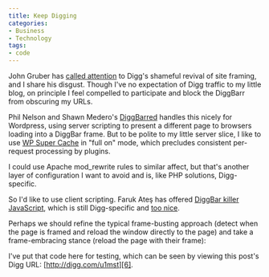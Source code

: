 ```yaml
---
title: Keep Digging
categories:
- Business
- Technology
tags:
- code
---
```


John Gruber has [called attention][1] to Digg's shameful revival of site framing, and I share his disgust.  Though I've no expectation of Digg traffic to my little blog, on principle I feel compelled to participate and block the DiggBarr from obscuring my URLs.


Phil Nelson and Shawn Medero's [DiggBarred][2] handles this nicely for Wordpress, using server scripting to present a different page to browsers loading into a DiggBar frame.  But to be polite to my little server slice, I like to use [WP Super Cache][3] in "full on" mode, which precludes consistent per-request processing by plugins.

I could use Apache mod_rewrite rules to similar affect, but that's another layer of configuration I want to avoid and is, like PHP solutions, Digg-specific.

So I'd like to use client scripting.  Faruk Ateş has offered [DiggBar killer JavaScript][4], which is still Digg-specific and [too nice][5].

[1]: http://daringfireball.net/2009/04/how_to_block_the_diggbar
[2]: http://extrafuture.com/projects/diggbarred/
[3]: http://ocaoimh.ie/wp-super-cache/
[4]: http://farukat.es/journal/2009/04/225-javascript-diggbar-killer-not-blocker
[5]: http://daringfireball.net/linked/2009/04/11/faruk-diggbar

Perhaps we should refine the typical frame-busting approach (detect when the page is framed and reload the window directly to the page) and take a frame-embracing stance (reload the page with their frame):

  <script>
    if (top !== self) {
      self.location.replace(document.referrer);
    }
  </script>

I've put that code here for testing, which can be seen by viewing this post's Digg URL: [http://digg.com/u1mst][6].

[6]: http://digg.com/u1mst
